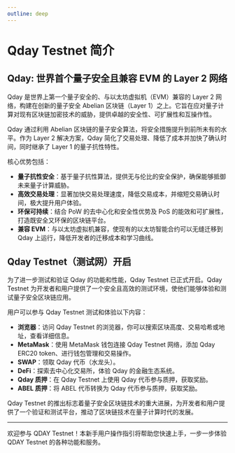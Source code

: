 ```yaml
---
outline: deep
---
```


# Qday Testnet 简介

## Qday: 世界首个量子安全且兼容 EVM 的 Layer 2 网络

Qday 是世界上第一个量子安全的、与以太坊虚拟机（EVM）兼容的 Layer 2 网络，构建在创新的量子安全 Abelian 区块链（Layer 1）之上。它旨在应对量子计算对现有区块链加密技术的威胁，提供卓越的安全性、可扩展性和互操作性。

Qday 通过利用 Abelian 区块链的量子安全算法，将安全措施提升到前所未有的水平。作为 Layer 2 解决方案，Qday 简化了交易处理、降低了成本并加快了确认时间，同时继承了 Layer 1 的量子抗性特性。

核心优势包括：

- **量子抗性安全**：基于量子抗性算法，提供无与伦比的安全保护，确保能够抵御未来量子计算威胁。
- **高效交易处理**：显著加快交易处理速度，降低交易成本，并缩短交易确认时间，极大提升用户体验。
- **环保可持续**：结合 PoW 的去中心化和安全性优势及 PoS 的能效和可扩展性，打造既安全又环保的区块链平台。
- **兼容 EVM**：与以太坊虚拟机兼容，使现有的以太坊智能合约可以无缝迁移到 Qday 上运行，降低开发者的迁移成本和学习曲线。

## Qday Testnet（测试网）开启

为了进一步测试和验证 Qday 的功能和性能，Qday Testnet 已正式开启。Qday Testnet 为开发者和用户提供了一个安全且高效的测试环境，使他们能够体验和测试量子安全区块链应用。

用户可以参与 Qday Testnet 测试和体验以下内容：

- **浏览器**：访问 Qday Testnet 的浏览器，你可以搜索区块高度、交易哈希或地址，查看详细信息。
- **MetaMask**：使用 MetaMask 钱包连接 Qday Testnet 网络，添加 Qday ERC20 token、进行钱包管理和交易操作。
- **SWAP**：领取 Qday 代币（水龙头）。
- **DeFi**：探索去中心化交易所，体验 Qday 的金融生态系统。
- **Qday 质押**：在 Qday Testnet 上使用 Qday 代币参与质押，获取奖励。
- **ABEL 质押**：将 ABEL 代币转换为 Qday 代币参与质押，获取奖励。

Qday Testnet 的推出标志着量子安全区块链技术的重大进展，为开发者和用户提供了一个验证和测试平台，推动了区块链技术在量子计算时代的发展。

---

欢迎参与 QDAY Testnet！本新手用户操作指引将帮助您快速上手，一步一步体验 QDAY Testnet 的各种功能和服务。

